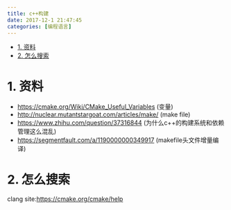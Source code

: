 ```yaml
---
title: c++构建
date: 2017-12-1 21:47:45
categories: [编程语言]
---
```


<!-- TOC -->

- [1. 资料](#1-资料)
- [2. 怎么搜索](#2-怎么搜索)

<!-- /TOC -->

<a id="markdown-1-资料" name="1-资料"></a>
# 1. 资料

* https://cmake.org/Wiki/CMake_Useful_Variables (变量)
* http://nuclear.mutantstargoat.com/articles/make/ (make file)
* https://www.zhihu.com/question/37316844 (为什么c++的构建系统和依赖管理这么混乱)
* https://segmentfault.com/a/1190000000349917 (makefile头文件增量编译)


<a id="markdown-2-怎么搜索" name="2-怎么搜索"></a>
# 2. 怎么搜索

clang site:https://cmake.org/cmake/help
